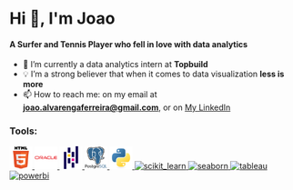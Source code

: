 <h1 align="left">Hi 👋, I'm Joao</h1>
<h4 align="left">A Surfer and Tennis Player who fell in love with data analytics</h3>

- 🔭 I’m currently a data analytics intern at **Topbuild**
- 💡 I’m a strong believer that when it comes to data visualization **less is more**
- 📫 How to reach me: on my email at **joao.alvarengaferreira@gmail.com**, or on <a href="https://linkedin.com/in/joaovitorferreira" target="_blank">My LinkedIn</a>

<h3 align="left">Tools:</h3>
<p align="left">
  <a href="https://www.w3.org/html/" target="_blank" rel="noreferrer">
    <img src="https://raw.githubusercontent.com/devicons/devicon/master/icons/html5/html5-original-wordmark.svg" alt="html5" width="40" height="40"/>
  </a>
  <a href="https://www.oracle.com/" target="_blank" rel="noreferrer">
    <img src="https://raw.githubusercontent.com/devicons/devicon/master/icons/oracle/oracle-original.svg" alt="oracle" width="40" height="40"/>
  </a>
  <a href="https://pandas.pydata.org/" target="_blank" rel="noreferrer">
    <img src="https://raw.githubusercontent.com/devicons/devicon/2ae2a900d2f041da66e950e4d48052658d850630/icons/pandas/pandas-original.svg" alt="pandas" width="40" height="40"/>
  </a>
  <a href="https://www.postgresql.org" target="_blank" rel="noreferrer">
    <img src="https://raw.githubusercontent.com/devicons/devicon/master/icons/postgresql/postgresql-original-wordmark.svg" alt="postgresql" width="40" height="40"/>
  </a>
  <a href="https://www.python.org" target="_blank" rel="noreferrer">
    <img src="https://raw.githubusercontent.com/devicons/devicon/master/icons/python/python-original.svg" alt="python" width="40" height="40"/>
  </a>
  <a href="https://scikit-learn.org/" target="_blank" rel="noreferrer">
    <img src="https://upload.wikimedia.org/wikipedia/commons/0/05/Scikit_learn_logo_small.svg" alt="scikit_learn" width="40" height="40"/>
  </a>
  <a href="https://seaborn.pydata.org/" target="_blank" rel="noreferrer">
    <img src="https://seaborn.pydata.org/_images/logo-mark-lightbg.svg" alt="seaborn" width="40" height="40"/>
  </a>
  <!-- Adding Tableau icon -->
  <a href="https://www.tableau.com/" target="_blank" rel="noreferrer">
    <img src="https://path_to_tableau_icon.svg" alt="tableau" width="40" height="40"/>
  </a>
  <!-- Adding Power BI icon -->
  <a href="https://powerbi.microsoft.com/" target="_blank" rel="noreferrer">
    <img src="https://path_to_power_bi_icon.svg" alt="powerbi" width="40" height="40"/>
  </a>
</p>

